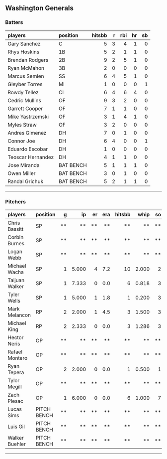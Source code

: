 ## Washington Generals

### Batters

 
|players           |position  | hitsbb|  r| rbi| hr| sb| 
|:-----------------|:---------|------:|--:|---:|--:|--:| 
|Gary Sanchez      |C         |      5|  3|   4|  1|  0| 
|Rhys Hoskins      |1B        |      5|  2|   1|  1|  0| 
|Brendan Rodgers   |2B        |      9|  2|   5|  1|  0| 
|Ryan McMahon      |3B        |      2|  0|   0|  0|  0| 
|Marcus Semien     |SS        |      6|  4|   5|  1|  0| 
|Gleyber Torres    |MI        |      1|  0|   0|  0|  1| 
|Rowdy Tellez      |CI        |      6|  4|   6|  4|  0| 
|Cedric Mullins    |OF        |      9|  3|   2|  0|  0| 
|Garrett Cooper    |OF        |      7|  1|   1|  0|  0| 
|Mike Yastrzemski  |OF        |      3|  1|   4|  1|  0| 
|Myles Straw       |OF        |      3|  2|   0|  0|  0| 
|Andres Gimenez    |DH        |      7|  0|   1|  0|  0| 
|Connor Joe        |DH        |      6|  4|   0|  0|  1| 
|Eduardo Escobar   |DH        |      1|  0|   0|  0|  0| 
|Teoscar Hernandez |DH        |      4|  1|   1|  0|  0| 
|Jose Miranda      |BAT BENCH |      5|  1|   1|  1|  0| 
|Owen Miller       |BAT BENCH |      3|  0|   1|  0|  0| 
|Randal Grichuk    |BAT BENCH |      5|  2|   1|  1|  0| 


* * *

### Pitchers

 
|players        |position    |  g|    ip| er| era| hitsbb|  whip| so|  w| sv| 
|:--------------|:-----------|--:|-----:|--:|---:|------:|-----:|--:|--:|--:| 
|Chris Bassitt  |SP          | **|    **| **|  **|     **|    **| **| **| **| 
|Corbin Burnes  |SP          | **|    **| **|  **|     **|    **| **| **| **| 
|Logan Webb     |SP          | **|    **| **|  **|     **|    **| **| **| **| 
|Michael Wacha  |SP          |  1| 5.000|  4| 7.2|     10| 2.000|  2|  0|  0| 
|Taijuan Walker |SP          |  1| 7.333|  0| 0.0|      6| 0.818|  3|  0|  0| 
|Tyler Wells    |SP          |  1| 5.000|  1| 1.8|      1| 0.200|  3|  1|  0| 
|Mark Melancon  |RP          |  2| 2.000|  1| 4.5|      3| 1.500|  3|  1|  0| 
|Michael King   |RP          |  2| 2.333|  0| 0.0|      3| 1.286|  3|  1|  0| 
|Hector Neris   |OP          | **|    **| **|  **|     **|    **| **| **| **| 
|Rafael Montero |OP          | **|    **| **|  **|     **|    **| **| **| **| 
|Ryan Tepera    |OP          |  2| 2.000|  0| 0.0|      1| 0.500|  1|  0|  0| 
|Tylor Megill   |OP          | **|    **| **|  **|     **|    **| **| **| **| 
|Zach Plesac    |OP          |  1| 6.000|  0| 0.0|      6| 1.000|  7|  0|  0| 
|Lucas Sims     |PITCH BENCH | **|    **| **|  **|     **|    **| **| **| **| 
|Luis Gil       |PITCH BENCH | **|    **| **|  **|     **|    **| **| **| **| 
|Walker Buehler |PITCH BENCH | **|    **| **|  **|     **|    **| **| **| **| 


* * *


